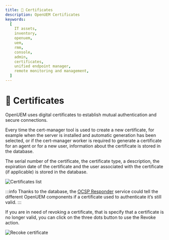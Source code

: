 ```yaml
---
title: 🔑 Certificates
description: OpenUEM Certificates
keywords:
  [
    IT assets,
    inventory,
    openuem,
    uem,
    rmm,
    console,
    admin,
    certificates,
    unified endpoint manager,
    remote monitoring and management,
  ]
---
```


# 🔑 Certificates

OpenUEM uses digital certificates to establish mutual authentication and secure connections.

Every time the cert-manager tool is used to create a new certificate, for example when the server is installed and automatic generation has been selected, or if the cert-manager worker is required to generate a certificate for an agent or for a new user, information about the certificate is stored in the database.

The serial number of the certificate, the certificate type, a description, the expiration date of the certificate and the user associated with the certificate (if applicable) is stored in the database.

![Certificates list](/img/console/certificates_list.png)

:::info
Thanks to the database, the [OCSP Responder](/docs/03-Introduction/07-ocsp.md) service could tell the different OpenUEM components if a certificate used to authenticate it’s still valid.
:::

If you are in need of revoking a certificate, that is specify that a certificate is no longer valid, you can click on the three dots button to use the Revoke action.

![Recoke certificate](/img/console/revoke_certificate.png)
